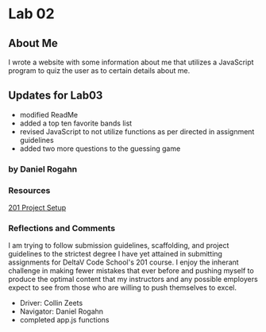 # Lab 02

## About Me
    
I wrote a website with some information about me that utilizes a JavaScript program to quiz the user as to certain
details about me. 

## Updates for Lab03
* modified ReadMe
* added a top ten favorite bands list
* revised JavaScript to not utilize functions as per directed in assignment guidelines
* added two more questions to the guessing game

### by Daniel Rogahn

### Resources
    
[201 Project Setup](https://codefellows.github.io/code-201-guide/curriculum/class-02/project_setup)

### Reflections and Comments

I am trying to follow submission guidelines, scaffolding, and project guidelines to the strictest degree I have yet
attained in submitting assignments for DeltaV Code School's 201 course. I enjoy the inherant challenge in making fewer
mistakes that ever before and pushing myself to produce the optimal content that my instructors and any possible
employers expect to see from those who are willing to push themselves to excel.

- Driver: Collin Zeets
- Navigator: Daniel Rogahn
- completed app.js functions
